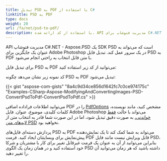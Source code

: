 ```yaml
---
title: تبدیل PSD به PDF با استفاده از C#
linktitle: PSD به PDF
type: docs
weight: 20
url: /fa/net/psd-to-pdf/
description: با استفاده از کد ارائه شده، API مدیریت فتوشاپ برای C#.NET می‌تواند به عنوان یک جایگزین برای Adobe Photoshop در یک سرور عمل کرده و فایل‌های PSD را به فرمت PDF با متن قابل انتخاب تبدیل کند.
---
```


API مدیریت فتوشاپ C#.NET - Aspose.PSD یک SDK PSD است که می‌تواند به عنوان یک جایگزین برای Adobe Photoshop در یک سرور عمل کند. تبدیل فایل PSD به PDF با متن قابل انتخاب به راحتی انجام می‌شود.

برای تبدیل فایل PSD به PDF می‌توانید از کد زیر استفاده کنید:

کد نمونه زیر نشان می‌دهد چگونه PSD به PDF تبدیل می‌شود:

{{< gist "aspose-com-gists" "8a4c9d34ce856d1642fc7c0ce974175c" "Examples-CSharp-Aspose-ModifyingAndConvertingImages-PSD-ConvertPsdToPdf-ConvertPsdToPdf.cs" >}}

می‌توانید اطلاعات فراداده اضافی PDF را در [PdfOptions](https://reference.aspose.com/psd/net/aspose.psd.imageoptions/pdfoptions) مشخص کنید، مانند نویسنده، کلمات کلیدی، موضوع، عنوان. فایل Adobe Photoshop می‌تواند با حالت [فقط خواندنی،](https://reference.aspose.com/psd/net/aspose.psd.imageloadoptions/psdloadoptions/properties/readonlymode) به صورت دقیق تبدیل شود، اما در این صورت شما قادر به انتخاب متن از [لایه‌های متن PSD](https://reference.aspose.com/psd/net/aspose.psd.fileformats.psd.layers/textlayer) نخواهید بود.

پردازش دسته‌ای فایل‌های PSD به PDF می‌تواند به شما کمک کند تا یک نمایش‌دهنده پیش‌نمایش برای وبسایتتان ایجاد کنید. فرمت PDF قابل ویرایش نیست مانند فایل PSD، بنابراین می‌توانید از آن به عنوان یک فرمت غیرقابل تغییر برای کار با مشتریان و شرکا خود استفاده کنید و در همان زمان یک الگوی PSD داشته باشید که هر زمان می‌توانید آن را تغییر دهید.
